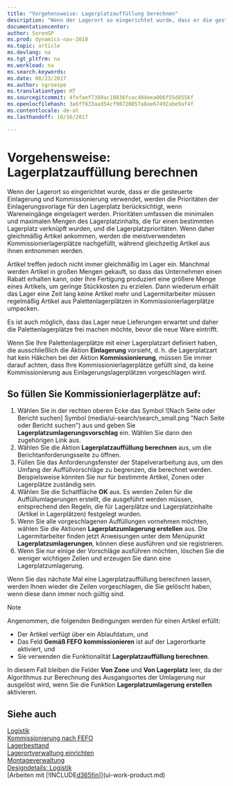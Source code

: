 ```yaml
---
title: "Vorgehensweise: Lagerplatzauffüllung berechnen"
description: "Wenn der Lagerort so eingerichtet wurde, dass er die gesteuerte Einlagerung und Kommissionierung verwendet, werden die Prioritäten der Einlagerungsvorlage für den Lagerplatz berücksichtigt, wenn Wareneingänge eingelagert werden."
documentationcenter: 
author: SorenGP
ms.prod: dynamics-nav-2018
ms.topic: article
ms.devlang: na
ms.tgt_pltfrm: na
ms.workload: na
ms.search.keywords: 
ms.date: 08/23/2017
ms.author: sgroespe
ms.translationtype: HT
ms.sourcegitcommit: 4fefaef7380ac10836fcac404eea006f55d8556f
ms.openlocfilehash: 3a6ff833aad54cf98720857a8ae67492abe9af4f
ms.contentlocale: de-at
ms.lasthandoff: 10/16/2017

---
```

# <a name="how-to-calculate-bin-replenishment"></a>Vorgehensweise: Lagerplatzauffüllung berechnen
Wenn der Lagerort so eingerichtet wurde, dass er die gesteuerte Einlagerung und Kommissionierung verwendet, werden die Prioritäten der Einlagerungsvorlage für den Lagerplatz berücksichtigt, wenn Wareneingänge eingelagert werden. Prioritäten umfassen die minimalen und maximalen Mengen des Lagerplatzinhalts, die für einen bestimmten Lagerplatz verknüpft wurden, und die Lagerplatzprioritäten. Wenn daher gleichmäßig Artikel ankommen, werden die meistverwendeten Kommissionierlagerplätze nachgefüllt, während gleichzeitig Artikel aus ihnen entnommen werden.  

Artikel treffen jedoch nicht immer gleichmäßig im Lager ein. Manchmal werden Artikel in großen Mengen gekauft, so dass das Unternehmen einen Rabatt erhalten kann, oder Ihre Fertigung produziert eine größere Menge eines Artikels, um geringe Stückkosten zu erzielen. Dann wiederum erhält das Lager eine Zeit lang keine Artikel mehr und Lagermitarbeiter müssen regelmäßig Artikel aus Palettenlagerplätzen in Kommissionierlagerplätze umpacken.  

Es ist auch möglich, dass das Lager neue Lieferungen erwartet und daher die Palettenlagerplätze frei machen möchte, bevor die neue Ware eintrifft.  

Wenn Sie Ihre Palettenlagerplätze mit einer Lagerplatzart definiert haben, die ausschließlich die Aktion **Einlagerung** vorsieht, d. h. die Lagerplatzart hat kein Häkchen bei der Aktion **Kommissionierung**, müssen Sie immer darauf achten, dass Ihre Kommissionierlagerplätze gefüllt sind, da keine Kommissionierung aus Einlagerungslagerplätzen vorgeschlagen wird.  

## <a name="to-replenish-pick-bins"></a>So füllen Sie Kommissionierlagerplätze auf:  
1.  Wählen Sie in der rechten oberen Ecke das Symbol ![Nach Seite oder Bericht suchen] Symbol (media/ui-search/search_small.png "Nach Seite oder Bericht suchen") aus und geben Sie **Lagerplatzumlagerungsvorschlag** ein. Wählen Sie dann den zugehörigen Link aus.  
2.  Wählen Sie die Aktion **Lagerplatzauffüllung berechnen** aus, um die Berichtanforderungsseite zu öffnen.  
3.  Füllen Sie das Anforderungsfenster der Stapelverarbeitung aus, um den Umfang der Auffüllvorschläge zu begrenzen, die berechnet werden. Beispielsweise könnten Sie nur für bestimmte Artikel, Zonen oder Lagerplätze zuständig sein.  
4.  Wählen Sie die Schaltfläche **OK** aus. Es werden Zeilen für die Auffüllumlagerungen erstellt, die ausgeführt werden müssen, entsprechend den Regeln, die für Lagerplätze und Lagerplatzinhalte (Artikel in Lagerplätzen) festgelegt wurden.  
5.  Wenn Sie alle vorgeschlagenen Auffüllungen vornehmen möchten, wählen Sie die Aktionen **Lagerplatzumlagerung erstellen** aus. Die Lagermitarbeiter finden jetzt Anweisungen unter dem Menüpunkt **Lagerplatzumlagerungen**, können diese ausführen und sie registrieren.  
6.  Wenn Sie nur einige der Vorschläge ausführen möchten, löschen Sie die weniger wichtigen Zeilen und erzeugen Sie dann eine Lagerplatzumlagerung.  

Wenn Sie das nächste Mal eine Lagerplatzauffüllung berechnen lassen, werden Ihnen wieder die Zeilen vorgeschlagen, die Sie gelöscht haben, wenn diese dann immer noch gültig sind.  

> [!NOTE]  
>  Angenommen, die folgenden Bedingungen werden für einen Artikel erfüllt:  
>   
>  -   Der Artikel verfügt über ein Ablaufdatum, und  
> -   Das Feld **Gemäß FEFO kommissionieren** ist auf der Lagerortkarte aktiviert, und  
> -   Sie verwenden die Funktionalität **Lagerplatzauffüllung berechnen**.  
>   
>  In diesem Fall bleiben die Felder **Von Zone** und **Von Lagerplatz** leer, da der Algorithmus zur Berechnung des Ausgangsortes der Umlagerung nur ausgelöst wird, wenn Sie die Funktion **Lagerplatzumlagerung erstellen** aktivieren.  

## <a name="see-also"></a>Siehe auch  
[Logistik](warehouse-manage-warehouse.md)  
[Kommissionierung nach FEFO](warehouse-picking-by-fefo.md)  
[Lagerbesttand](inventory-manage-inventory.md)  
[Lagerortverwaltung einrichten](warehouse-setup-warehouse.md)     
[Montageverwaltung](assembly-assemble-items.md)    
[Designdetails: Logistik](design-details-warehouse-management.md)  
[Arbeiten mit [!INCLUDE[d365fin](includes/d365fin_md.md)]](ui-work-product.md)

